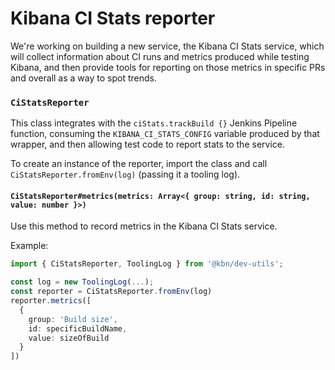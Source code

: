 # Kibana CI Stats reporter

We're working on building a new service, the Kibana CI Stats service, which will collect information about CI runs and metrics produced while testing Kibana, and then provide tools for reporting on those metrics in specific PRs and overall as a way to spot trends.

### `CiStatsReporter`

This class integrates with the `ciStats.trackBuild {}` Jenkins Pipeline function, consuming the `KIBANA_CI_STATS_CONFIG` variable produced by that wrapper, and then allowing test code to report stats to the service.

To create an instance of the reporter, import the class and call `CiStatsReporter.fromEnv(log)` (passing it a tooling log).

#### `CiStatsReporter#metrics(metrics: Array<{ group: string, id: string, value: number }>)`

Use this method to record metrics in the Kibana CI Stats service.

Example:

```ts
import { CiStatsReporter, ToolingLog } from '@kbn/dev-utils';

const log = new ToolingLog(...);
const reporter = CiStatsReporter.fromEnv(log)
reporter.metrics([
  {
    group: 'Build size',
    id: specificBuildName,
    value: sizeOfBuild
  }
])
```